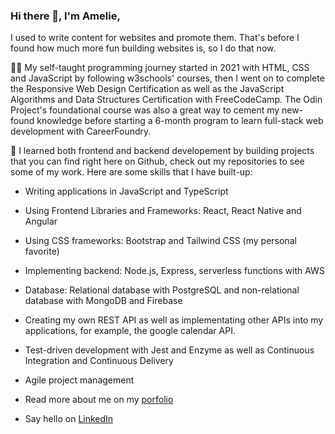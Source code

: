 ### Hi there 👋, I'm Amelie,

I used to write content for websites and promote them. That's before I found how much more fun building websites is, so I do that now.

:woman_technologist: My self-taught programming journey started in 2021 with HTML, CSS and JavaScript by following w3schools' courses, then I went on to complete the Responsive Web Design Certification as well as the JavaScript Algorithms and Data Structures Certification with FreeCodeCamp. The Odin Project's foundational course was also a great way to cement my new-found knowledge before starting a 6-month program to learn full-stack web development with CareerFoundry. 

:mechanical_arm: I learned both frontend and backend developement by building projects that you can find right here on Github, check out my repositories to see some of my work. Here are some skills that I have built-up:
- Writing applications in JavaScript and TypeScript
- Using Frontend Libraries and Frameworks: React, React Native and Angular
- Using CSS frameworks: Bootstrap and Tailwind CSS (my personal favorite)
- Implementing backend: Node.js, Express, serverless functions with AWS
- Database: Relational database with PostgreSQL and non-relational database with MongoDB and Firebase
- Creating my own REST API as well as implementating other APIs into my applications, for example, the google calendar API.
- Test-driven development with Jest and Enzyme as well as Continuous Integration and Continuous Delivery
- Agile project management


- Read more about me on my [porfolio](https://amelieberry.github.io/portfolio-website/)
- Say hello on [LinkedIn](https://www.linkedin.com/in/amelie-berry/) 

<!--
**amelieberry/amelieberry** is a ✨ _special_ ✨ repository because its `README.md` (this file) appears on your GitHub profile.

Here are some ideas to get you started:

- 🔭 I’m currently working on ...
- 🌱 I’m currently learning ...
- 👯 I’m looking to collaborate on ...
- 🤔 I’m looking for help with ...
- 💬 Ask me about ...
- 📫 How to reach me: ...
- 😄 Pronouns: ...
- ⚡ Fun fact: ...
-->

